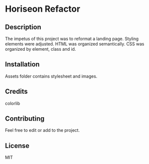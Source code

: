 # Horiseon Refactor

## Description

The impetus of this project was to reformat a landing page.  Styling elements were adjusted.  HTML was organized semantically.  CSS was organized by element, class and id. 

## Installation

Assets folder contains stylesheet and images.  


## Credits

colorlib

## Contributing

Feel free to edit or add to the project.

## License 

MIT